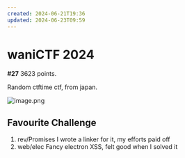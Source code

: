 ```yaml
---
created: 2024-06-21T19:36
updated: 2024-06-23T09:59
---
```


# waniCTF 2024

**#27** 3623 points.

Random ctftime ctf, from japan.

![image.png](https://res.cloudinary.com/kumonochisanaka/image/upload/v1719147032/2024/06/54a0d4afd9b0b7a37e83dd420a00d0a0.png)

## Favourite Challenge

1. rev/Promises
    I wrote a linker for it, my efforts paid off
2. web/elec
	Fancy electron XSS, felt good when I solved it
